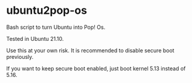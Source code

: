 # ubuntu2pop-os
Bash script to turn Ubuntu into Pop! Os.

Tested in Ubuntu 21.10.

Use this at your own risk. It is recommended to disable secure boot previously.

If you want to keep secure boot enabled, just boot kernel 5.13 instead of 5.16.
